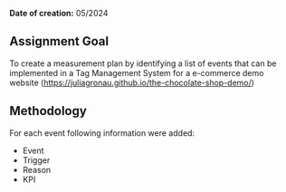 
**Date of creation:** 05/2024
## Assignment Goal
To create a measurement plan by identifying a list of events that can be implemented in a Tag Management System for a e-commerce demo website (https://juliagronau.github.io/the-chocolate-shop-demo/)
## Methodology
For each event following information were added:

 - Event
 - Trigger
 - Reason
 - KPI
